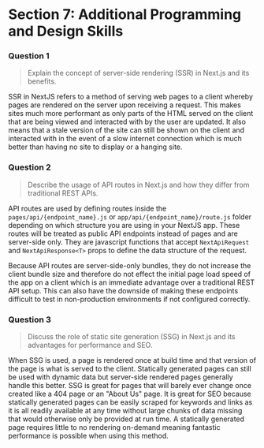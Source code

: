 # Section 7: Additional Programming and Design Skills

### Question 1

> Explain the concept of server-side rendering (SSR) in Next.js and its benefits.

SSR in NextJS refers to a method of serving web pages to a client whereby pages are rendered on the server upon receiving a request. This makes sites much more performant as only parts of the HTML served on the client that are being viewed and interacted with by the user are updated. It also means that a stale version of the site can still be shown on the client and interacted with in the event of a slow internet connection which is much better than having no site to display or a hanging site.

### Question 2

> Describe the usage of API routes in Next.js and how they differ from traditional REST APIs.

API routes are used by defining routes inside the `pages/api/{endpoint_name}.js` or `app/api/{endpoint_name}/route.js` folder depending on which structure you are using in your NextJS app. These routes will be treated as public API endpoints instead of pages and are server-side only. They are javascript functions that accept `NextApiRequest` and `NextApiResponse<T>` props to define the data structure of the request.

Because API routes are server-side-only bundles, they do not increase the client bundle size and therefore do not effect the initial page load speed of the app on a client which is an immediate advantage over a traditional REST API setup. This can also have the downside of making these endpoints difficult to test in non-production environments if not configured correctly.

### Question 3

> Discuss the role of static site generation (SSG) in Next.js and its advantages for performance and SEO.

When SSG is used, a page is rendered once at build time and that version of the page is what is served to the client. Statically generated pages can still be used with dynamic data but server-side rendered pages generally handle this better. SSG is great for pages that will barely ever change once created like a 404 page or an "About Us" page. It is great for SEO because statically generated pages can be easily scraped for keywords and links as it is all readily available at any time without large chunks of data missing that would otherwise only be provided at run time. A statically generated page requires little to no rendering on-demand meaning fantastic performance is possible when using this method.
